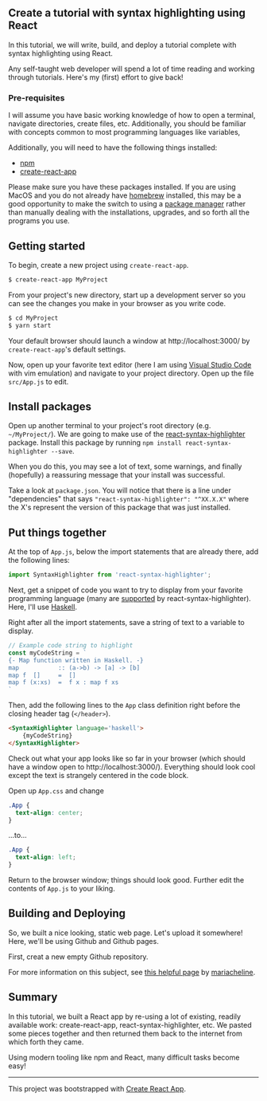 ## Create a tutorial with syntax highlighting using React

In this tutorial, we will write, build, and deploy a tutorial complete with
syntax highlighting using React. 

Any self-taught web developer will spend a lot of time reading and working
through tutorials. Here's my (first) effort to give back!

### Pre-requisites

I will assume you have basic working knowledge of how to open a terminal,
navigate directories, create files, etc. Additionally, you should be familiar
with concepts common to most programming languages like variables,

Additionally, you will need to have the following things installed:

- [npm](https://www.npmjs.com/)
- [create-react-app](https://github.com/facebook/create-react-app)

Please make sure you have these packages installed. If you are using MacOS and
you do not already have [homebrew](https://brew.sh/) installed, this may be a
good opportunity to make the switch to using a [package
manager](https://en.wikipedia.org/wiki/Package_manager) rather than manually
dealing with the installations, upgrades, and so forth all the programs you use.

## Getting started

To begin, create a new project using `create-react-app`.

```bash
$ create-react-app MyProject
```

From your project's new directory, start up a development server so you can see
the changes you make in your browser as you write code.

```bash
$ cd MyProject 
$ yarn start
```

Your default browser should launch a window at http://localhost:3000/ by
`create-react-app`'s default settings.

Now, open up your favorite text editor (here I am using [Visual Studio
Code](https://code.visualstudio.com/) with
vim emulation) and navigate to your project directory. Open up the file
`src/App.js` to edit.

## Install packages

Open up another terminal to your project's root directory (e.g. `~/MyProject/`).
We are going to make use of the
[react-syntax-highlighter](https://github.com/conorhastings/react-syntax-highlighter/blob/HEAD/AVAILABLE_LANGUAGES_HLJS.MD)
package. Install this package by running `npm install react-syntax-highlighter
--save`.

When you do this, you may see a lot of text, some warnings, and finally
(hopefully) a reassuring message that your install was successful. 

Take a look at `package.json`. You will notice that there is a line under
"dependencies" that says `"react-syntax-highlighter": "^XX.X.X"` where the X's
represent the version of this package that was just installed.

## Put things together

At the top of `App.js`, below the import statements that are already there, add
the following lines:

```javascript
import SyntaxHighlighter from 'react-syntax-highlighter';
```

Next, get a snippet of code you want to try to display from your favorite
programming language (many are
[supported](https://github.com/conorhastings/react-syntax-highlighter/blob/HEAD/AVAILABLE_LANGUAGES_HLJS.MD)
by react-syntax-highlighter). Here, I'll use [Haskell](https://www.haskell.org/).

Right after all the import statements, save a string of text to a variable to
display. 

```javascript
// Example code string to highlight
const myCodeString = `
{- Map function written in Haskell. -}
map           :: (a->b) -> [a] -> [b]
map f  []     =  []
map f (x:xs)  =  f x : map f xs
`
```

Then, add the following lines to the `App` class definition right before the
closing header tag (`</header>`).

```html
<SyntaxHighlighter language='haskell'>
    {myCodeString}
</SyntaxHighlighter>
```

Check out what your app looks like so far in your browser (which should have a
window open to http://localhost:3000/). Everything should look cool except the
text is strangely centered in the code block.

Open up `App.css` and change

```css
.App {
  text-align: center;
}

```

...to...

```css
.App {
  text-align: left;
}

```

Return to the browser window; things should look good. Further edit the contents
of `App.js` to your liking.

## Building and Deploying

So, we built a nice looking, static web page. Let's upload it somewhere! Here,
we'll be using Github and Github pages.

First, creat a new empty Github repository. 

For more information on this subject, see [this helpful
page](https://medium.com/@_mariacheline/deploy-create-react-app-project-to-github-pages-2eb6deda5b89)
by [mariacheline](https://medium.com/@_mariacheline).

## Summary

In this tutorial, we built a React app by re-using a lot of existing, readily
available work: create-react-app, react-syntax-highlighter, etc. We pasted some
pieces together and then returned them back to the internet from which forth
they came.

Using modern tooling like npm and React, many difficult tasks become easy! 

<hr>

This project was bootstrapped with [Create React App](https://github.com/facebook/create-react-app).
